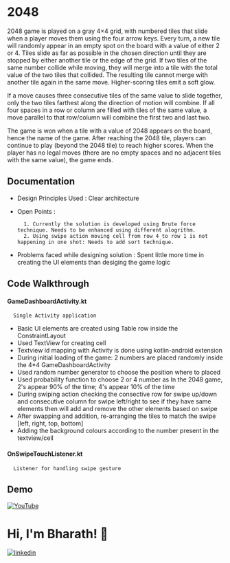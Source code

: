 
# 2048

2048 game is played on a gray 4×4 grid, with numbered tiles that slide when a player moves them
using the four arrow keys. Every turn, a new tile will randomly appear in an empty spot on the
board with a value of either 2 or 4. Tiles slide as far as possible in the chosen direction until they
are stopped by either another tile or the edge of the grid. If two tiles of the same number collide
while moving, they will merge into a tile with the total value of the two tiles that collided. The
resulting tile cannot merge with another tile again in the same move. Higher-scoring tiles emit a
soft glow.

If a move causes three consecutive tiles of the same value to slide together, only the two tiles
farthest along the direction of motion will combine. If all four spaces in a row or column are filled with tiles of the same value, a move parallel to that row/column will combine the first two and
last two.

The game is won when a tile with a value of 2048 appears on the board, hence the name of the
game. After reaching the 2048 tile, players can continue to play (beyond the 2048 tile) to reach
higher scores. When the player has no legal moves (there are no empty spaces and no
adjacent tiles with the same value), the game ends.
## Documentation

- Design Principles Used : Clear architecture

* Open Points : 

        1. Currently the solution is developed using Brute force technique. Needs to be enhanced using different alogrithm.
        2. Using swipe action moving cell from row 4 to row 1 is not happening in one shot: Needs to add sort technique.



* Problems faced while designing solution :
    Spent little more time in creating the UI elements than desiging the game logic

## Code Walkthrough

#### GameDashboardActivity.kt

```http
  Single Activity application
```

* Basic UI elements are created using Table row inside the ConstraintLayout
* Used TextView for creating cell
* Textview id mapping with Activity is done using kotlin-android extension
* During initial loading of the game: 2 numbers are placed randomly inside the 4*4 GameDashboardActivity
* Used random number generator to choose the position where to placed
* Used probability function to choose 2 or 4 number as In the 2048 game, 2's appear 90% of the time; 4's appear 10% of the time
* During swiping action checking the consective row for swipe up/down and consecutive column for swipe left/right to see if they have same elements then will add and remove the other elements based on swipe
* After swapping and addition, re-arranging the tiles to match the swipe [left, right, top, bottom]
* Adding the background colours according to the number present in the textview/cell


#### OnSwipeTouchListener.kt

```http
  Listener for handling swipe gesture
```

  
## Demo

[![YouTube](https://www.gstatic.com/youtube/img/creator/yt_studio_logo_white.svg)](https://youtu.be/iNo0EgqH5bU/)

  

  
# Hi, I'm Bharath! 👋

  
[![linkedin](https://img.shields.io/badge/linkedin-0A66C2?style=for-the-badge&logo=linkedin&logoColor=white)](https://www.linkedin.com/in/bharath-shet/)

  

